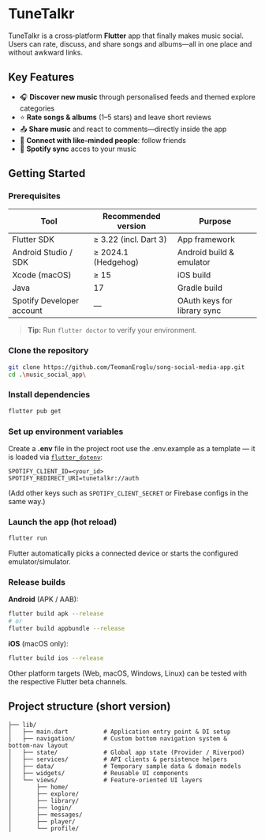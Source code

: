 # TuneTalkr

TuneTalkr is a cross‑platform **Flutter** app that finally makes music social. Users can rate, discuss, and share songs and albums—all in one place and without awkward links. 

## Key Features

* 🎧 **Discover new music** through personalised feeds and themed explore categories
* ⭐ **Rate songs & albums** (1–5 stars) and leave short reviews
* 📤 **Share music** and react to comments—directly inside the app
* 🤝 **Connect with like‑minded people**: follow friends
* 🔗 **Spotify sync** acces to your music

## Getting Started

### Prerequisites

| Tool                      | Recommended version   | Purpose                     |
| ------------------------- | --------------------- | --------------------------- |
| Flutter SDK               | ≥ 3.22 (incl. Dart 3) | App framework               |
| Android Studio / SDK      | ≥ 2024.1 (Hedgehog)   | Android build & emulator    |
| Xcode (macOS)             | ≥ 15                  | iOS build                   |
| Java                      | 17                    | Gradle build                |
| Spotify Developer account | —                     | OAuth keys for library sync |

> **Tip:** Run `flutter doctor` to verify your environment.

### Clone the repository

```bash
git clone https://github.com/TeomanEroglu/song-social-media-app.git
cd .\music_social_app\
```

### Install dependencies

```bash
flutter pub get
```

### Set up environment variables

Create a **.env** file in the project root use the .env.example as a template — it is loaded via [`flutter_dotenv`](https://pub.dev/packages/flutter_dotenv):

```
SPOTIFY_CLIENT_ID=<your_id>
SPOTIFY_REDIRECT_URI=tunetalkr://auth
```

(Add other keys such as `SPOTIFY_CLIENT_SECRET` or Firebase configs in the same way.)

### Launch the app (hot reload)

```bash
flutter run
```

Flutter automatically picks a connected device or starts the configured emulator/simulator.

### Release builds

**Android** (APK / AAB):

```bash
flutter build apk --release
# or
flutter build appbundle --release
```

**iOS** (macOS only):

```bash
flutter build ios --release
```

Other platform targets (Web, macOS, Windows, Linux) can be tested with the respective Flutter beta channels.

## Project structure (short version)

```
├── lib/
│   ├── main.dart          # Application entry point & DI setup
│   ├── navigation/        # Custom bottom navigation system & bottom‑nav layout
│   ├── state/             # Global app state (Provider / Riverpod)
│   ├── services/          # API clients & persistence helpers
│   ├── data/              # Temporary sample data & domain models
│   ├── widgets/           # Reusable UI components
│   └── views/             # Feature‑oriented UI layers
│       ├── home/
│       ├── explore/
│       ├── library/
│       ├── login/
│       ├── messages/
│       ├── player/
│       └── profile/

```


